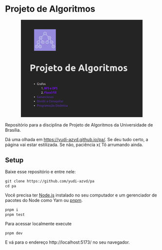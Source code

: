 # Projeto de Algoritmos

<p style="text-align: center;">
  <img width="400px" src="static/screenshot.png" alt="screenshot da página inicial">
</p>

Repositório para a disciplina de Projeto de Algoritmos da Universidade de Brasília.

Dá uma olhada em https://yudi-azvd.github.io/pa/. Se deu tudo certo,
a página vai estar estilizada. Se não, paciência x( Tô arrumando ainda.

## Setup

Baixe esse repositório e entre nele:

    git clone https://github.com/yudi-azvd/pa
    cd pa

Você precisa ter [Node.js](https://nodejs.org/en) instalado no seu computador
e um gerenciador de pacotes do Node como Yarn ou
[pnpm](https://pnpm.io/installation).

```
pnpm i
pnpm test
```

Para acessar localmente execute

    pnpm dev

E vá para o endereço http://localhost:5173/ no seu navegador.

<!--
## Godot

[Godot](https://godotengine.org/) é uma game engine Open Source e foi usada para
desenvolver algumas das atividades. Se você quiser testá-la nesse repositório,
você precisa apenas de uma cópia do [executável](https://godotengine.org/download/)
da engine para a sua distribuição e, opcionalmente, instalá-lo no _path_ da sua
máquina (prefira instalar a versão [4.0.2](https://github.com/godotengine/godot/releases/tag/4.0.2-stable)).

Se você instalou o executável no _path_, você deve poder iniciar o Godot apenas
digitando no terminal:

    godot

Isso vai abrir o Gerenciador de Projetos. Então siga o processo de [importação de projeto](https://docs.godotengine.org/en/3.0/getting_started/step_by_step/intro_to_the_editor_interface.html#:~:text=get%20started%20faster.-,Create%20or%20import%20a%20project,in%20the%20Project%20Path%20field.)
e importe o diretório `pa` baixado anteriormente.

Para executar algum script GDScript, faça:

    godot -s 0-graphs/main.gd --headless

Se você não instalou o executável no _path_, substitua `godot` nos comandos
anteriores por `./<caminho relativo para o executável Godot>`. Exemplo:

    ~/Downloads/Godot_v<...versão...> -s 0-graphs/main.gd --headless

Para mais informações consulte o [tutorial da CLI](https://docs.godotengine.org/en/stable/tutorials/editor/command_line_tutorial.html). -->
